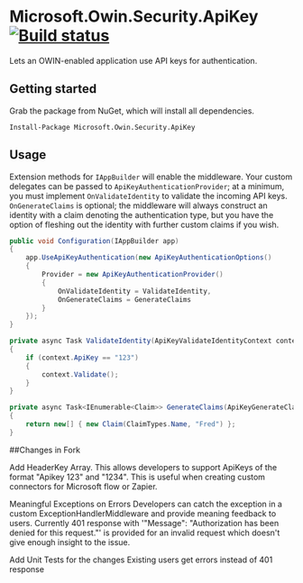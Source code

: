 # Microsoft.Owin.Security.ApiKey [![Build status](https://ci.appveyor.com/api/projects/status/uxemt6d3ygjronab/branch/master?svg=true)](https://ci.appveyor.com/project/jamesharling/microsoft-owin-security-apikey/branch/master)
Lets an OWIN-enabled application use API keys for authentication. 

## Getting started
Grab the package from NuGet, which will install all dependencies.

`Install-Package Microsoft.Owin.Security.ApiKey`

## Usage
Extension methods for `IAppBuilder` will enable the middleware. Your custom delegates can be passed to `ApiKeyAuthenticationProvider`; at a minimum, you must implement `OnValidateIdentity` to validate the incoming API keys.
`OnGenerateClaims` is optional; the middleware will always construct an identity with a claim denoting the authentication type, but you have the option of fleshing out the identity with further custom claims if you wish.

```csharp
public void Configuration(IAppBuilder app)
{
    app.UseApiKeyAuthentication(new ApiKeyAuthenticationOptions()
    {
        Provider = new ApiKeyAuthenticationProvider()
        {
            OnValidateIdentity = ValidateIdentity,
            OnGenerateClaims = GenerateClaims
        }
    });
}

private async Task ValidateIdentity(ApiKeyValidateIdentityContext context)
{
    if (context.ApiKey == "123")
    {
        context.Validate();
    }
}

private async Task<IEnumerable<Claim>> GenerateClaims(ApiKeyGenerateClaimsContext context)
{
    return new[] { new Claim(ClaimTypes.Name, "Fred") };
}
```

##Changes in Fork

Add HeaderKey Array.
This allows developers to support ApiKeys of the format "Apikey 123" and "1234".
This is useful when creating custom connectors for Microsoft flow or Zapier.

Meaningful Exceptions on Errors
Developers can catch the exception in a custom ExceptionHandlerMiddleware and provide meaning feedback to users. Currently 401 response with '"Message": "Authorization has been denied for this request."' is provided for an invalid request which doesn't give enough insight to the issue.

Add Unit Tests for the changes
Existing users get errors instead of 401 response

